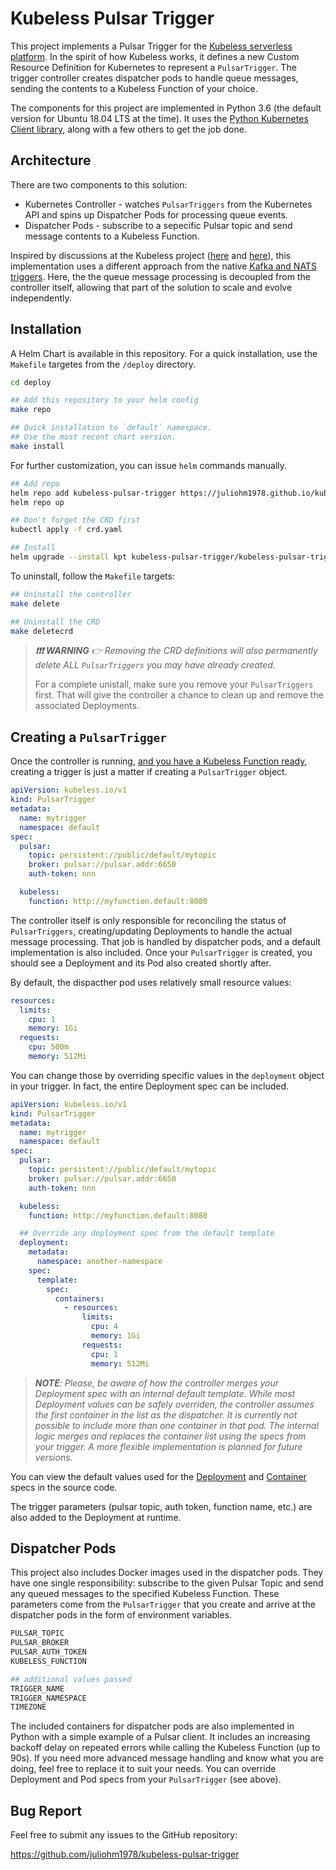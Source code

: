 # Kubeless Pulsar Trigger

This project implements a Pulsar Trigger for the [Kubeless serverless platform](https://kubeless.io/). In the spirit of how Kubeless works, it defines a new Custom Resource Definition for Kubernetes to represent a `PulsarTrigger`. The trigger controller creates dispatcher pods to handle queue messages, sending the contents to a Kubeless Function of your choice.

The components for this project are implemented in Python 3.6 (the default version for Ubuntu 18.04 LTS at the time). It uses the [Python Kubernetes Client library](https://github.com/kubernetes-client/python), along with a few others to get the job done.

## Architecture

There are two components to this solution:

* Kubernetes Controller - watches `PulsarTriggers` from the Kubernetes API and spins up Dispatcher Pods for processing queue events.
* Dispatcher Pods - subscribe to a sepecific Pulsar topic and send message contents to a Kubeless Function.

Inspired by discussions at the Kubeless project ([here](https://github.com/kubeless/kafka-trigger/issues/24) and [here](https://github.com/kubeless/kubeless/issues/826)), this implementation uses a different approach from the native [Kafka and NATS triggers](https://kubeless.io/docs/pubsub-functions/#kafka). Here, the the queue message processing is decoupled from the controller itself, allowing that part of the solution to scale and evolve independently.

## Installation

A Helm Chart is available in this repository. For a quick installation, use the `Makefile` targetes from the `/deploy` directory.

```bash
cd deploy

## Add this repository to your helm config
make repo

## Quick installation to `default` namespace.
## Use the most recent chart version.
make install
```

For further customization, you can issue `helm` commands manually.

```bash
## Add repo
helm repo add kubeless-pulsar-trigger https://juliohm1978.github.io/kubeless-pulsar-trigger/chart-index
helm repo up

## Don't forget the CRD first
kubectl apply -f crd.yaml

## Install
helm upgrade --install kpt kubeless-pulsar-trigger/kubeless-pulsar-trigger
```

To uninstall, follow the `Makefile` targets:

```bash
## Uninstall the controller
make delete

## Uninstall the CRD
make deletecrd
```

> ***❗️❗️❗️ WARNING** 👉 Removing the CRD definitions will also permanently delete ALL `PulsarTriggers` you may have already created.*
>
> For a complete unistall, make sure you remove your `PulsarTriggers` first. That will give the controller a chance to clean up and remove the associated Deployments.

## Creating a `PulsarTrigger`

Once the controller is running, [and you have a Kubeless Function ready](https://kubeless.io/docs/quick-start/), creating a trigger is just a matter if creating a `PulsarTrigger` object.

```yaml
apiVersion: kubeless.io/v1
kind: PulsarTrigger
metadata:
  name: mytrigger
  namespace: default
spec:
  pulsar:
    topic: persistent://public/default/mytopic
    broker: pulsar://pulsar.addr:6650
    auth-token: nnn

  kubeless:
    function: http://myfunction.default:8080
```

The controller itself is only responsible for reconciling the status of `PulsarTriggers`, creating/updating Deployments to handle the actual message processing. That job is handled by dispatcher pods, and a default implementation is also included. Once your `PulsarTrigger` is created, you should see a Deployment and its Pod also created shortly after.

By default, the dispacther pod uses relatively small resource values:

```yaml
resources:
  limits:
    cpu: 1
    memory: 1Gi
  requests:
    cpu: 500m
    memory: 512Mi
```

You can change those by overriding specific values in the `deployment` object in your trigger. In fact, the entire Deployment spec can be included.

```yaml
apiVersion: kubeless.io/v1
kind: PulsarTrigger
metadata:
  name: mytrigger
  namespace: default
spec:
  pulsar:
    topic: persistent://public/default/mytopic
    broker: pulsar://pulsar.addr:6650
    auth-token: nnn

  kubeless:
    function: http://myfunction.default:8080

  ## Override any deployment spec from the default template
  deployment:
    metadata:
      namespace: another-namespace
    spec:
      template:
        spec:
          containers:
            - resources:
                limits:
                  cpu: 4
                  memory: 1Gi
                requests:
                  cpu: 1
                  memory: 512Mi
```

> ***NOTE**: Please, be aware of how the controller merges your Deployment spec with an internal default template. While most Deployment values can be safely overriden, the controller assumes the first container in the list as the dispatcher. It is currently not possible to include more than one container in that pod. The internal logic merges and replaces the container list using the specs from your trigger. A more flexible implementation is planned for future versions.*

You can view the default values used for the [Deployment](https://github.com/juliohm1978/kubeless-pulsar-trigger/blob/master/controller/src/deployment-template.yaml) and [Container](https://github.com/juliohm1978/kubeless-pulsar-trigger/blob/master/controller/src/container-template.yaml) specs in the source code.

The trigger parameters (pulsar topic, auth token, function name, etc.) are also added to the Deployment at runtime.

## Dispatcher Pods

This project also includes Docker images used in the dispatcher pods. They have one single responsibility: subscribe to the given Pulsar Topic and send any queued messages to the specified Kubeless Function. These parameters come from the `PulsarTrigger` that you create and arrive at the dispatcher pods in the form of environment variables.

```bash
PULSAR_TOPIC
PULSAR_BROKER
PULSAR_AUTH_TOKEN
KUBELESS_FUNCTION

## additional values passed
TRIGGER_NAME
TRIGGER_NAMESPACE
TIMEZONE
```

The included containers for dispatcher pods are also implemented in Python with a simple example of a Pulsar client. It includes an increasing backoff delay on repeated errors while calling the Kubeless Function (up to 90s). If you need more advanced message handling and know what you are doing, feel free to replace it to suit your needs. You can override Deployment and Pod specs from your `PulsarTrigger` (see above).

## Bug Report

Feel free to submit any issues to the GitHub repository:

<https://github.com/juliohm1978/kubeless-pulsar-trigger>
